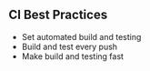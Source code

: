 ## CI Best Practices

* Set automated build and testing
* Build and test every push
* Make build and testing fast
